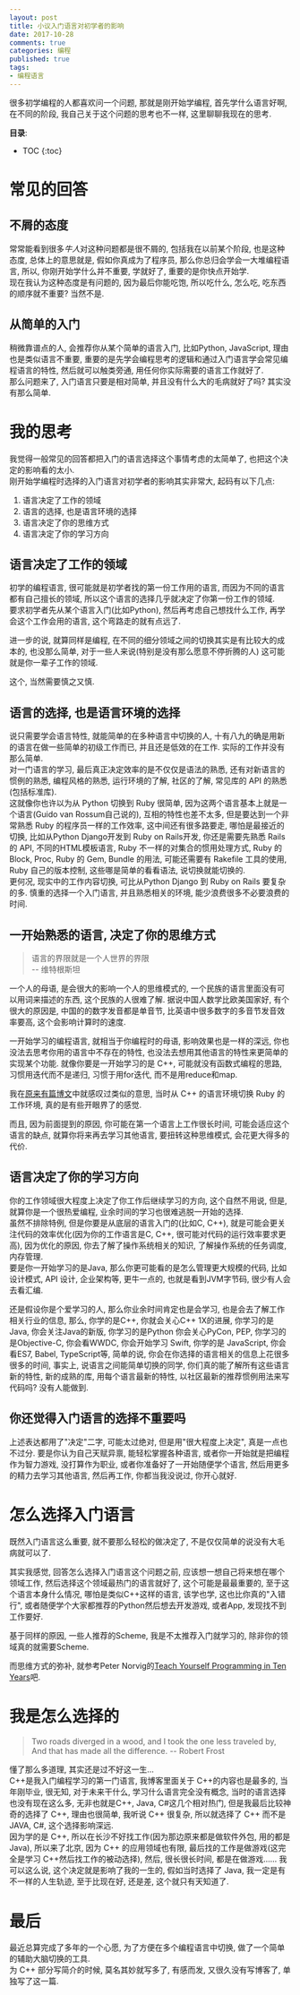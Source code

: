 ```yaml
---
layout: post
title: 小议入门语言对初学者的影响
date: 2017-10-28
comments: true
categories: 编程
published: true
tags:
- 编程语言
---
```


很多初学编程的人都喜欢问一个问题, 那就是刚开始学编程, 首先学什么语言好啊, 在不同的阶段, 我自己关于这个问题的思考也不一样, 这里聊聊我现在的思考.  

<!-- more -->

**目录**:

* TOC
{:toc}

# 常见的回答
## 不屑的态度
常常能看到很多*牛人*对这种问题都是很不屑的, 包括我在以前某个阶段, 也是这种态度, 总体上的意思就是, 假如你真成为了程序员, 那么你总归会学会一大堆编程语言, 所以, 你刚开始学什么并不重要, 学就好了, 重要的是你快点开始学.  
现在我认为这种态度是有问题的, 因为最后你能吃饱, 所以吃什么, 怎么吃, 吃东西的顺序就不重要? 当然不是.  
 
## 从简单的入门
稍微靠谱点的人, 会推荐你从某个简单的语言入门, 比如Python, JavaScript, 理由也是类似语言不重要, 重要的是先学会编程思考的逻辑和通过入门语言学会常见编程语言的特性, 然后就可以触类旁通, 用任何你实际需要的语言工作就好了.  
那么问题来了, 入门语言只要是相对简单, 并且没有什么大的毛病就好了吗?  其实没有那么简单.  

# 我的思考
我觉得一般常见的回答都把入门的语言选择这个事情考虑的太简单了, 也把这个决定的影响看的太小.  
刚开始学编程时选择的入门语言对初学者的影响其实非常大, 起码有以下几点:

1. 语言决定了工作的领域
2. 语言的选择, 也是语言环境的选择
3. 语言决定了你的思维方式
4. 语言决定了你的学习方向

## 语言决定了工作的领域
初学的编程语言, 很可能就是初学者找的第一份工作用的语言, 而因为不同的语言都有自己擅长的领域, 所以这个语言的选择几乎就决定了你第一份工作的领域.  
要求初学者先从某个语言入门(比如Python), 然后再考虑自己想找什么工作, 再学会这个工作会用的语言, 这个弯路走的就有点远了.  

进一步的说, 就算同样是编程, 在不同的细分领域之间的切换其实是有比较大的成本的, 也没那么简单, 对于一些人来说(特别是没有那么愿意不停折腾的人) 这可能就是你一辈子工作的领域.  

这个, 当然需要慎之又慎.  

## 语言的选择, 也是语言环境的选择
说只需要学会语言特性, 就能简单的在多种语言中切换的人, 十有八九的确是用新的语言在做一些简单的初级工作而已, 并且还是低效的在工作.  实际的工作并没有那么简单.  
对一门语言的学习, 最后真正决定效率的是不仅仅是语法的熟悉, 还有对新语言的惯例的熟悉, 编程风格的熟悉, 运行环境的了解, 社区的了解, 常见库的 API 的熟悉(包括标准库).  
这就像你也许以为从 Python 切换到 Ruby 很简单, 因为这两个语言基本上就是一个语言(Guido van Rossum自己说的), 互相的特性也差不太多, 但是要达到一个非常熟悉 Ruby 的程序员一样的工作效率, 这中间还有很多路要走, 哪怕是最接近的切换, 比如从Python Django开发到 Ruby on Rails开发, 你还是需要先熟悉 Rails 的 API, 不同的HTML模板语言,  Ruby 不一样的对集合的惯用处理方式, Ruby 的Block, Proc, Ruby 的 Gem, Bundle 的用法, 可能还需要有 Rakefile 工具的使用, Ruby 自己的版本控制, 这些哪是简单的看看语法, 说切换就能切换的.  
更何况, 现实中的工作内容切换, 可比从Python Django 到 Ruby on Rails 要复杂的多.  慎重的选择一个入门语言, 并且熟悉相关的环境, 能少浪费很多不必要浪费的时间.  

## 一开始熟悉的语言, 决定了你的思维方式
> 语言的界限就是一个人世界的界限	
> -- 维特根斯坦

一个人的母语, 是会很大的影响一个人的思维模式的, 一个民族的语言里面没有可以用词来描述的东西, 这个民族的人很难了解. 据说中国人数学比欧美国家好, 有个很大的原因是, 中国的的数字发音都是单音节, 比英语中很多数字的多音节发音效率要高, 这个会影响计算时的速度.    
 
一开始学习的编程语言, 就相当于你编程时的母语, 影响效果也是一样的深远, 你也没法去思考你用的语言中不存在的特性, 也没法去想用其他语言的特性来更简单的实现某个功能.  就像你要是一开始学习的是 C++, 可能就没有函数式编程的思路, 习惯用迭代而不是递归,  习惯于用for迭代, 而不是用reduce和map.   

我在[原来有篇博文](http://www.jtianling.com/The-limits-of-my-language-means-the-limits-of-my-world.html)中就感叹过类似的意思, 当时从 C++ 的语言环境切换 Ruby 的工作环境, 真的是有些开眼界了的感觉.  

而且, 因为前面提到的原因, 你可能在第一个语言上工作很长时间, 可能会适应这个语言的缺点, 就算你将来再去学习其他语言, 要扭转这种思维模式, 会花更大得多的代价.  

## 语言决定了你的学习方向
你的工作领域很大程度上决定了你工作后继续学习的方向, 这个自然不用说, 但是, 就算你是一个很热爱编程, 业余时间的学习也很难逃脱一开始的选择.  
虽然不排除特例, 但是你要是从底层的语言入门的(比如C, C++), 就是可能会更关注代码的效率优化(因为你的工作语言是C, C++, 很可能对代码的运行效率要求更高), 因为优化的原因, 你去了解了操作系统相关的知识, 了解操作系统的任务调度, 内存管理.  
要是你一开始学习的是Java, 那么你更可能看的是怎么管理更大规模的代码, 比如设计模式, API 设计, 企业架构等, 更牛一点的, 也就是看到JVM字节码, 很少有人会去看汇编.  

还是假设你是个爱学习的人, 那么你业余时间肯定也是会学习, 也是会去了解工作相关行业的信息, 那么, 你学的是C++, 你就会关心C++ 1X的进展, 你学习的是Java, 你会关注Java的新版, 你学习的是Python 你会关心PyCon, PEP, 你学习的是Objective-C, 你会看WWDC, 你会开始学习 Swift, 你学的是 JavaScript, 你会看ES7, Babel, TypeScript等, 简单的说, 你会在你选择的语言相关的信息上花很多很多的时间, 事实上, 说语言之间能简单切换的同学, 你们真的能了解所有这些语言新的特性, 新的成熟的库, 用每个语言最新的特性, 以社区最新的推荐惯例用法来写代码吗? 没有人能做到.  

## 你还觉得入门语言的选择不重要吗 
上述表达都用了"决定"二字, 可能太过绝对, 但是用"很大程度上决定", 真是一点也不过分.  要是你认为自己天赋异禀, 能轻松掌握各种语言, 或者你一开始就是把编程作为智力游戏, 没打算作为职业, 或者你准备好了一开始随便学个语言, 然后用更多的精力去学习其他语言, 然后再工作, 你都当我没说过, 你开心就好.   

# 怎么选择入门语言
既然入门语言这么重要, 就不要那么轻松的做决定了, 不是仅仅简单的说没有大毛病就可以了.  

其实我感觉, 回答怎么选择入门语言这个问题之前, 应该想一想自己将来想在哪个领域工作, 然后选择这个领域最热门的语言就好了, 这个可能是最最重要的, 至于这个语言本身什么情况, 哪怕是类似C++这样的语言, 该学也学, 这也比你真的"入错行", 或者随便学个大家都推荐的Python然后想去开发游戏, 或者App, 发现找不到工作要好.  

基于同样的原因, 一些人推荐的Scheme, 我是不太推荐入门就学习的, 除非你的领域真的就需要Scheme.  

而思维方式的弥补,  就参考Peter Norvig的[Teach Yourself Programming in Ten Years](http://www.norvig.com/21-days.html)吧.  

# 我是怎么选择的
> Two roads diverged in a wood, and I took the one less traveled by, And that has made all the difference. 
> -- Robert Frost

懂了那么多道理, 其实还是过不好这一生...  
C++是我入门编程学习的第一门语言, 我博客里面关于 C++的内容也是最多的, 当年刚毕业, 很无知, 对于未来干什么, 学习什么语言完全没有概念, 当时的语言选择也没有现在这么多, 无非也就是C++, Java, C#这几个相对热门,  但是我最后比较神奇的选择了 C++, 理由也很简单, 我听说 C++ 很复杂, 所以就选择了 C++ 而不是 JAVA, C#, 这个选择影响深远.  
因为学的是 C++, 所以在长沙不好找工作(因为那边原来都是做软件外包, 用的都是 Java), 所以来了北京, 因为 C++ 的应用领域也有限, 最后找的工作是做游戏(这完全是学习 C++然后找工作的被动选择), 然后, 很长很长时间, 都是在做游戏......
我可以这么说, 这个决定就是影响了我的一生的, 假如当时选择了 Java, 我一定是有不一样的人生轨迹, 至于比现在好, 还是差, 这个就只有天知道了.  

# 最后
最近总算完成了多年的一个心愿, 为了方便在多个编程语言中切换, 做了一个简单的辅助大脑切换的工具.  
为 C++ 部分写简介的时候, 莫名其妙就写多了, 有感而发, 又很久没有写博客了, 单独写了这一篇.  
